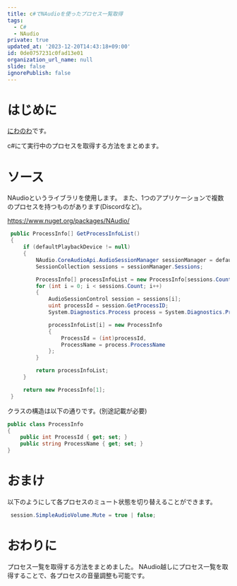 ```yaml
---
title: c#でNAudioを使ったプロセス一覧取得
tags:
  - C#
  - NAudio
private: true
updated_at: '2023-12-20T14:43:18+09:00'
id: 0de0757231c0fad13e01
organization_url_name: null
slide: false
ignorePublish: false
---
```

# はじめに
[にわのわ](https://twitter.com/niwa_nowa)です。

c#にて実行中のプロセスを取得する方法をまとめます。

# ソース
NAudioというライブラリを使用します。
また、1つのアプリケーションで複数のプロセスを持つものがあります(Discordなど)。

https://www.nuget.org/packages/NAudio/

```csharp
 public ProcessInfo[] GetProcessInfoList()
 {
     if (defaultPlaybackDevice != null)
     {
         NAudio.CoreAudioApi.AudioSessionManager sessionManager = defaultPlaybackDevice.AudioSessionManager;
         SessionCollection sessions = sessionManager.Sessions;

         ProcessInfo[] processInfoList = new ProcessInfo[sessions.Count];
         for (int i = 0; i < sessions.Count; i++)
         {
             AudioSessionControl session = sessions[i];
             uint processId = session.GetProcessID;
             System.Diagnostics.Process process = System.Diagnostics.Process.GetProcessById((int)processId);

             processInfoList[i] = new ProcessInfo
             {
                 ProcessId = (int)processId,
                 ProcessName = process.ProcessName
             };
         }

         return processInfoList;
     }

     return new ProcessInfo[1];
 }
```

クラスの構造は以下の通りです。(別途記載が必要)
```csharp
public class ProcessInfo
{
    public int ProcessId { get; set; }
    public string ProcessName { get; set; }
}
```

# おまけ
以下のようにして各プロセスのミュート状態を切り替えることができます。
```csharp
 session.SimpleAudioVolume.Mute = true | false;
```

# おわりに
プロセス一覧を取得する方法をまとめました。
NAudio越しにプロセス一覧を取得することで、各プロセスの音量調整も可能です。
